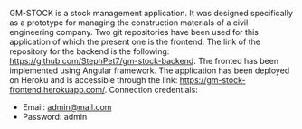 GM-STOCK is a stock management application. It was designed specifically as a prototype for managing the construction materials of a civil engineering company. 
Two git repositories have been used for this application of which the present one is the frontend. The link of the repository for the backend is the following: https://github.com/StephPet7/gm-stock-backend.
The fronted has been implemented using Angular framework.
The application has been deployed on Heroku and is accessible through the link: https://gm-stock-frontend.herokuapp.com/. 
Connection credentials: 
  - Email: admin@mail.com
  - Password: admin
